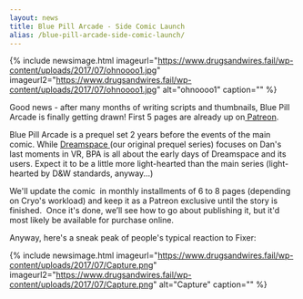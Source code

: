 ```yaml
---
layout: news
title: Blue Pill Arcade - Side Comic Launch
alias: /blue-pill-arcade-side-comic-launch/
---
```


{% include newsimage.html imageurl="https://www.drugsandwires.fail/wp-content/uploads/2017/07/ohnoooo1.jpg" imageurl2="https://www.drugsandwires.fail/wp-content/uploads/2017/07/ohnoooo1.jpg" alt="ohnoooo1" caption="" %}

Good news - after many months of writing scripts and thumbnails, Blue Pill Arcade is finally getting drawn! First 5 pages are already up on[ Patreon](https://www.patreon.com/drugsandwires).

Blue Pill Arcade is a prequel set 2 years before the events of the main comic. While [Dreamspace ](https://dreamspace.nfshost.com/)(our original prequel series) focuses on Dan's last moments in VR, BPA is all about the early days of Dreamspace and its users. Expect it to be a little more light-hearted than the main series (light-hearted by D&amp;W standards, anyway...)

We'll update the comic  in monthly installments of 6 to 8 pages (depending on Cryo's workload) and keep it as a Patreon exclusive until the story is finished.  Once it's done, we’ll see how to go about publishing it, but it'd most likely be available for purchase online.

Anyway, here's a sneak peak of people's typical reaction to Fixer:

{% include newsimage.html imageurl="https://www.drugsandwires.fail/wp-content/uploads/2017/07/Capture.png" imageurl2="https://www.drugsandwires.fail/wp-content/uploads/2017/07/Capture.png" alt="Capture" caption="" %}
